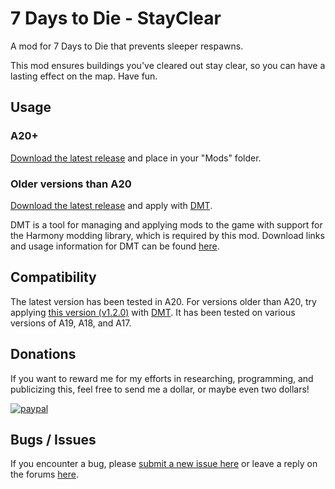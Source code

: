 # 7 Days to Die - StayClear

A mod for 7 Days to Die that prevents sleeper respawns.

This mod ensures buildings you've cleared out stay clear, so you can have a lasting effect on the map. Have fun.

## Usage

### A20+

[Download the latest release](https://github.com/ryuyan-ninja/7d2dmod-StayClear/releases/latest/download/StayClear.zip) and place in your "Mods" folder.

### Older versions than A20

[Download the latest release](https://github.com/ryuyan-ninja/7dtdmod-StayClear/releases/download/v1.2.0/StayClear.zip) and apply with [DMT](https://7daystodie.com/forums/showthread.php?117235-DMT-Modding-Tool).

DMT is a tool for managing and applying mods to the game with support for the Harmony modding library, which is required by this mod. Download links and usage information for DMT can be found [here](https://7daystodie.com/forums/showthread.php?117235-DMT-Modding-Tool).

## Compatibility

The latest version has been tested in A20. For versions older than A20, try applying [this version (v1.2.0)](https://github.com/ryuyan-ninja/7dtdmod-StayClear/releases/download/v1.2.0/StayClear.zip) with [DMT](https://7daystodie.com/forums/showthread.php?117235-DMT-Modding-Tool). It has been tested on various versions of A19, A18, and A17.

## Donations

If you want to reward me for my efforts in researching, programming, and publicizing this, feel free to send me a dollar, or maybe even two dollars!

[![paypal](https://www.paypalobjects.com/en_US/i/btn/btn_donateCC_LG.gif)](https://www.paypal.com/cgi-bin/webscr?cmd=_donations&business=WDDCNVUYT28JC)

## Bugs / Issues

If you encounter a bug, please [submit a new issue here](https://github.com/ryuyan-ninja/7d2dmod-StayClear/issues/new) or leave a reply on the forums [here](https://community.7daystodie.com/topic/26761-stayclear-no-sleeper-respawn-a20/).

